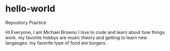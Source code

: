 # hello-world
Repository Practice

HI Everyone,
I am Michael Briseno I love to code and learn about how things work. my favorite hobbys are music theory and getting to learn new langauges. my favorite type of food are burgers.
